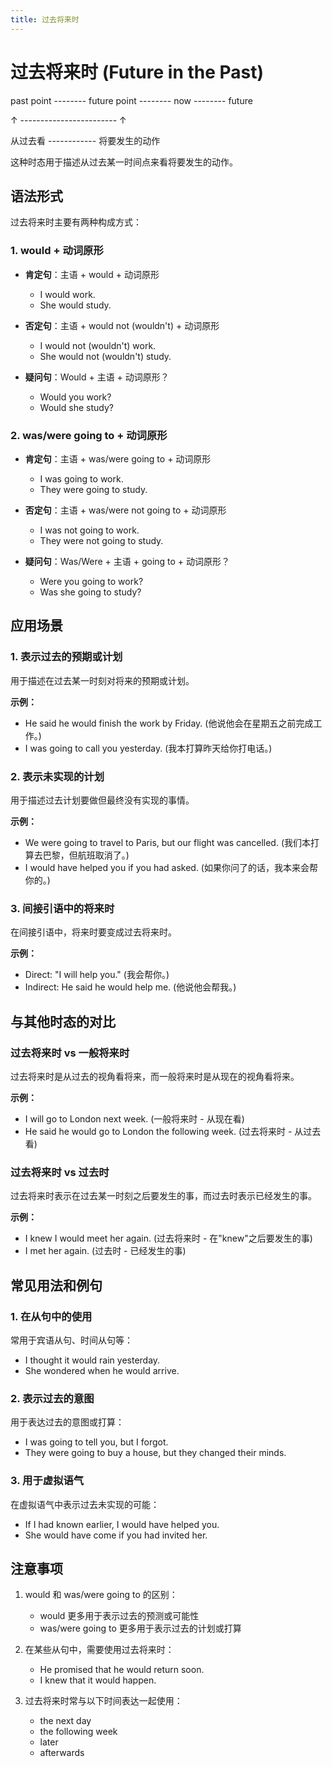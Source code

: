 ```yaml
---
title: 过去将来时
---
```


# 过去将来时 (Future in the Past)

past point -------- future point -------- now -------- future

↑   ------------------------    ↑

从过去看    ------------        将要发生的动作

这种时态用于描述从过去某一时间点来看将要发生的动作。

## 语法形式

过去将来时主要有两种构成方式：

### 1. would + 动词原形

- **肯定句**：主语 + would + 动词原形

  - I would work.
  - She would study.

- **否定句**：主语 + would not (wouldn't) + 动词原形

  - I would not (wouldn't) work.
  - She would not (wouldn't) study.

- **疑问句**：Would + 主语 + 动词原形？
  - Would you work?
  - Would she study?

### 2. was/were going to + 动词原形

- **肯定句**：主语 + was/were going to + 动词原形

  - I was going to work.
  - They were going to study.

- **否定句**：主语 + was/were not going to + 动词原形

  - I was not going to work.
  - They were not going to study.

- **疑问句**：Was/Were + 主语 + going to + 动词原形？
  - Were you going to work?
  - Was she going to study?

## 应用场景

### 1. 表示过去的预期或计划

用于描述在过去某一时刻对将来的预期或计划。

**示例：**

- He said he would finish the work by Friday. (他说他会在星期五之前完成工作。)
- I was going to call you yesterday. (我本打算昨天给你打电话。)

### 2. 表示未实现的计划

用于描述过去计划要做但最终没有实现的事情。

**示例：**

- We were going to travel to Paris, but our flight was cancelled. (我们本打算去巴黎，但航班取消了。)
- I would have helped you if you had asked. (如果你问了的话，我本来会帮你的。)

### 3. 间接引语中的将来时

在间接引语中，将来时要变成过去将来时。

**示例：**

- Direct: "I will help you." (我会帮你。)
- Indirect: He said he would help me. (他说他会帮我。)

## 与其他时态的对比

### 过去将来时 vs 一般将来时

过去将来时是从过去的视角看将来，而一般将来时是从现在的视角看将来。

**示例：**

- I will go to London next week. (一般将来时 - 从现在看)
- He said he would go to London the following week. (过去将来时 - 从过去看)

### 过去将来时 vs 过去时

过去将来时表示在过去某一时刻之后要发生的事，而过去时表示已经发生的事。

**示例：**

- I knew I would meet her again. (过去将来时 - 在"knew"之后要发生的事)
- I met her again. (过去时 - 已经发生的事)

## 常见用法和例句

### 1. 在从句中的使用

常用于宾语从句、时间从句等：

- I thought it would rain yesterday.
- She wondered when he would arrive.

### 2. 表示过去的意图

用于表达过去的意图或打算：

- I was going to tell you, but I forgot.
- They were going to buy a house, but they changed their minds.

### 3. 用于虚拟语气

在虚拟语气中表示过去未实现的可能：

- If I had known earlier, I would have helped you.
- She would have come if you had invited her.

## 注意事项

1. would 和 was/were going to 的区别：

   - would 更多用于表示过去的预测或可能性
   - was/were going to 更多用于表示过去的计划或打算

2. 在某些从句中，需要使用过去将来时：

   - He promised that he would return soon.
   - I knew that it would happen.

3. 过去将来时常与以下时间表达一起使用：
   - the next day
   - the following week
   - later
   - afterwards

